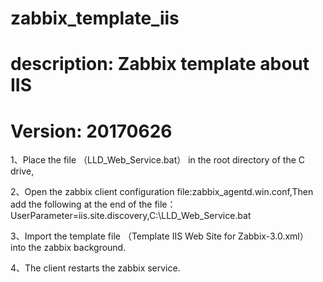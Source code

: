 # zabbix_template_iis
# description: Zabbix template about IIS
# Version: 20170626
1、Place the file （LLD_Web_Service.bat） in the root directory of the C drive,

2、Open the zabbix client configuration file:zabbix_agentd.win.conf,Then add the following at the end of the file：
UserParameter=iis.site.discovery,C:\LLD_Web_Service.bat

3、Import the template file （Template IIS Web Site for Zabbix-3.0.xml） into the zabbix background.

4、The client restarts the zabbix service.
